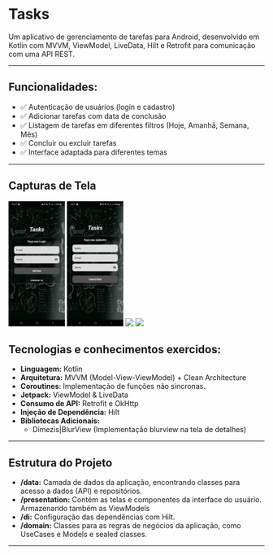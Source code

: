 # Tasks

Um aplicativo de gerenciamento de tarefas para Android, desenvolvido em Kotlin com MVVM, ViewModel, LiveData, Hilt e Retrofit para comunicação com uma API REST.

---

## Funcionalidades:
- ✅ Autenticação de usuários (login e cadastro)
- ✅ Adicionar tarefas com data de conclusão
- ✅ Listagem de tarefas em diferentes filtros (Hoje, Amanhã, Semana, Mês)
- ✅ Concluir ou excluir tarefas
- ✅ Interface adaptada para diferentes temas

---

## Capturas de Tela
<p>
<img src="screenshots/screenshot_1.png" width="22%">
<img src="screenshots/screenshot_2.png" width="22%">
<img src="screenshots/screenshot_3.png" width="22%">
<img src="screenshots/screenrecording.gif" width="22%">
</p>

## Tecnologias e conhecimentos exercidos:
- **Linguagem:** Kotlin
- **Arquitetura:** MVVM (Model-View-ViewModel) + Clean Architecture
- **Coroutines**: Implementação de funções não sincronas.
- **Jetpack:** ViewModel & LiveData
- **Consumo de API:** Retrofit e OkHttp
- **Injeção de Dependência:** Hilt
- **Bibliotecas Adicionais:**
  - Dimezis|BlurView (Implementação blurview na tela de detalhes)
---

## Estrutura do Projeto

- **/data:** Camada de dados da aplicação, encontrando classes para acesso a dados (API) e repositórios.
- **/presentation:** Contém as telas e componentes da interface do usuário. Armazenando também as ViewModels
- **/di:** Configuração das dependências com Hilt.
- **/domain:** Classes para as regras de negócios da aplicação, como UseCases e Models e sealed classes.

---
